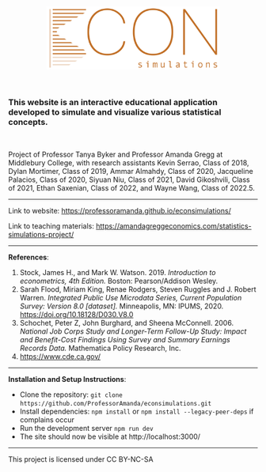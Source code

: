 <p align="center">
  <img src="public/images/ECONSIMS.png" alt="logo" width="350"/>
</p>

<br/>

### This website is an interactive educational application developed to simulate and visualize various statistical concepts.

<br/>

Project of Professor Tanya Byker and Professor Amanda Gregg at Middlebury College, with research assistants Kevin Serrao, Class of 2018, Dylan Mortimer, Class of 2019, Ammar Almahdy, Class of 2020, Jacqueline Palacios, Class of 2020, Siyuan Niu, Class of 2021, David Gikoshvili, Class of 2021, Ethan Saxenian, Class of 2022, and Wayne Wang, Class of 2022.5.

---

Link to website: https://professoramanda.github.io/econsimulations/

Link to teaching materials: https://amandagreggeconomics.com/statistics-simulations-project/

---

**References**:

1. Stock, James H., and Mark W. Watson. 2019. _Introduction to econometrics, 4th Edition._ Boston: Pearson/Addison Wesley.
2. Sarah Flood, Miriam King, Renae Rodgers, Steven Ruggles and J. Robert Warren. _Integrated Public Use Microdata Series, Current Population Survey: Version 8.0 [dataset]._ Minneapolis, MN: IPUMS, 2020. https://doi.org/10.18128/D030.V8.0
3. Schochet, Peter Z, John Burghard, and Sheena McConnell. 2006. _National Job Corps Study and Longer-Term Follow-Up Study: Impact and Benefit-Cost Findings Using Survey and Summary Earnings Records Data._ Mathematica Policy Research, Inc.
4. https://www.cde.ca.gov/

---

**Installation and Setup Instructions**:

- Clone the repository:
`git clone https://github.com/ProfessorAmanda/econsimulations.git`
- Install dependencies:
`npm install` or `npm install --legacy-peer-deps` if complains occur
- Run the development server
`npm run dev`
- The site should now be visible at http://localhost:3000/

---

This project is licensed under CC BY-NC-SA
